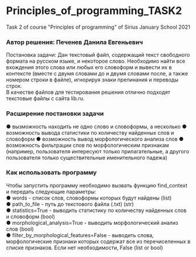 # Principles_of_programming_TASK2
Task 2 of course "Principles of programming" of Sirius January School 2021

### Автор решения: Печенев Данила Евгеньевич  
Постановка задачи: Дан текстовый файл, содержащий текст свободного формата на русском языке, и некоторое слово. Необходимо найти все вхождения этого слова или любых его словоформ и вывести их в контексте (вместе с двумя словами до и двумя словами после, а также номером строки в файле), игнорируя знаки препинания и переводы строк.  
В качестве файлов для тестирования решения отлично подходят текстовые файлы с сайта lib.ru.  
### Расширение постановки задачи
● вызможность находить не одно слово и словоформы, а несколько
● возможность вывода статистики по количеству найденных слов и словоформ
● возможность вывод морфологического анализа слов
● возможность фильтрации слов по морфологическим признакам (например, пользователя интересуют только прилагательные, а другого пользователя только существительные именительного падежа)
### Как использовать программу
Чтобы запустить программу необходимо вызвать функцию find_сontext и передать следующие параметры:  
● words - список слов, словоформы которых будут найдены (list)  
● path_to_file - путь до текстового файла (.txt) (str)  
● statistics=True - выводить статистику по количеству найденных слов и словоформ (bool)  
● morphological_analysis=True - выводить морфологический анализ слов (bool)  
● filter_by_morphological_features=False - выводить слова, морфологические признаки которых содержат все из перечиселенных в списке признаков. Если нет необходимости, False (list or bool)

